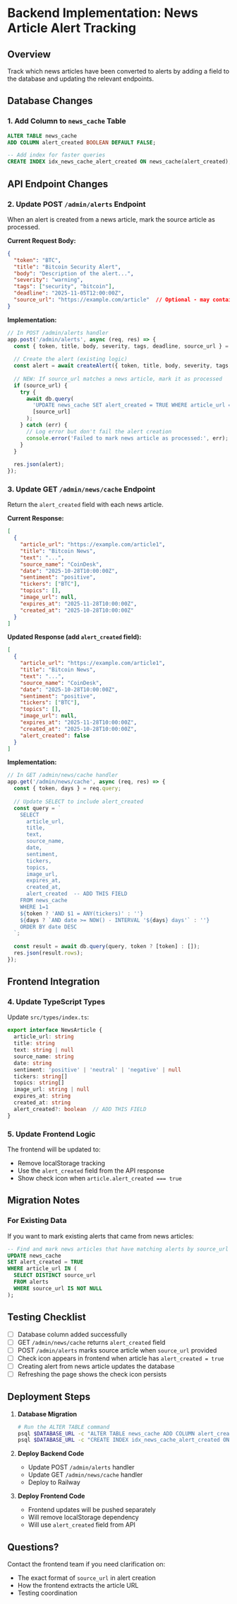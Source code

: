 # Backend Implementation: News Article Alert Tracking

## Overview
Track which news articles have been converted to alerts by adding a field to the database and updating the relevant endpoints.

## Database Changes

### 1. Add Column to `news_cache` Table

```sql
ALTER TABLE news_cache 
ADD COLUMN alert_created BOOLEAN DEFAULT FALSE;

-- Add index for faster queries
CREATE INDEX idx_news_cache_alert_created ON news_cache(alert_created);
```

## API Endpoint Changes

### 2. Update POST `/admin/alerts` Endpoint

When an alert is created from a news article, mark the source article as processed.

**Current Request Body:**
```json
{
  "token": "BTC",
  "title": "Bitcoin Security Alert",
  "body": "Description of the alert...",
  "severity": "warning",
  "tags": ["security", "bitcoin"],
  "deadline": "2025-11-05T12:00:00Z",
  "source_url": "https://example.com/article"  // Optional - may contain news article URL
}
```

**Implementation:**
```javascript
// In POST /admin/alerts handler
app.post('/admin/alerts', async (req, res) => {
  const { token, title, body, severity, tags, deadline, source_url } = req.body;
  
  // Create the alert (existing logic)
  const alert = await createAlert({ token, title, body, severity, tags, deadline, source_url });
  
  // NEW: If source_url matches a news article, mark it as processed
  if (source_url) {
    try {
      await db.query(
        'UPDATE news_cache SET alert_created = TRUE WHERE article_url = $1',
        [source_url]
      );
    } catch (err) {
      // Log error but don't fail the alert creation
      console.error('Failed to mark news article as processed:', err);
    }
  }
  
  res.json(alert);
});
```

### 3. Update GET `/admin/news/cache` Endpoint

Return the `alert_created` field with each news article.

**Current Response:**
```json
[
  {
    "article_url": "https://example.com/article1",
    "title": "Bitcoin News",
    "text": "...",
    "source_name": "CoinDesk",
    "date": "2025-10-28T10:00:00Z",
    "sentiment": "positive",
    "tickers": ["BTC"],
    "topics": [],
    "image_url": null,
    "expires_at": "2025-11-28T10:00:00Z",
    "created_at": "2025-10-28T10:00:00Z"
  }
]
```

**Updated Response (add `alert_created` field):**
```json
[
  {
    "article_url": "https://example.com/article1",
    "title": "Bitcoin News",
    "text": "...",
    "source_name": "CoinDesk",
    "date": "2025-10-28T10:00:00Z",
    "sentiment": "positive",
    "tickers": ["BTC"],
    "topics": [],
    "image_url": null,
    "expires_at": "2025-11-28T10:00:00Z",
    "created_at": "2025-10-28T10:00:00Z",
    "alert_created": false
  }
]
```

**Implementation:**
```javascript
// In GET /admin/news/cache handler
app.get('/admin/news/cache', async (req, res) => {
  const { token, days } = req.query;
  
  // Update SELECT to include alert_created
  const query = `
    SELECT 
      article_url,
      title,
      text,
      source_name,
      date,
      sentiment,
      tickers,
      topics,
      image_url,
      expires_at,
      created_at,
      alert_created  -- ADD THIS FIELD
    FROM news_cache
    WHERE 1=1
    ${token ? 'AND $1 = ANY(tickers)' : ''}
    ${days ? `AND date >= NOW() - INTERVAL '${days} days'` : ''}
    ORDER BY date DESC
  `;
  
  const result = await db.query(query, token ? [token] : []);
  res.json(result.rows);
});
```

## Frontend Integration

### 4. Update TypeScript Types

Update `src/types/index.ts`:

```typescript
export interface NewsArticle {
  article_url: string
  title: string
  text: string | null
  source_name: string
  date: string
  sentiment: 'positive' | 'neutral' | 'negative' | null
  tickers: string[]
  topics: string[]
  image_url: string | null
  expires_at: string
  created_at: string
  alert_created?: boolean  // ADD THIS FIELD
}
```

### 5. Update Frontend Logic

The frontend will be updated to:
- Remove localStorage tracking
- Use the `alert_created` field from the API response
- Show check icon when `article.alert_created === true`

## Migration Notes

### For Existing Data

If you want to mark existing alerts that came from news articles:

```sql
-- Find and mark news articles that have matching alerts by source_url
UPDATE news_cache 
SET alert_created = TRUE 
WHERE article_url IN (
  SELECT DISTINCT source_url 
  FROM alerts 
  WHERE source_url IS NOT NULL
);
```

## Testing Checklist

- [ ] Database column added successfully
- [ ] GET `/admin/news/cache` returns `alert_created` field
- [ ] POST `/admin/alerts` marks source article when `source_url` provided
- [ ] Check icon appears in frontend when article has `alert_created = true`
- [ ] Creating alert from news article updates the database
- [ ] Refreshing the page shows the check icon persists

## Deployment Steps

1. **Database Migration**
   ```bash
   # Run the ALTER TABLE command
   psql $DATABASE_URL -c "ALTER TABLE news_cache ADD COLUMN alert_created BOOLEAN DEFAULT FALSE;"
   psql $DATABASE_URL -c "CREATE INDEX idx_news_cache_alert_created ON news_cache(alert_created);"
   ```

2. **Deploy Backend Code**
   - Update POST `/admin/alerts` handler
   - Update GET `/admin/news/cache` handler
   - Deploy to Railway

3. **Deploy Frontend Code**
   - Frontend updates will be pushed separately
   - Will remove localStorage dependency
   - Will use `alert_created` field from API

## Questions?

Contact the frontend team if you need clarification on:
- The exact format of `source_url` in alert creation
- How the frontend extracts the article URL
- Testing coordination
